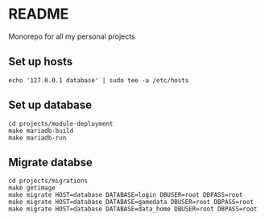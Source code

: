 # README #

Monorepo for all my personal projects


## Set up hosts
```
echo '127.0.0.1 database' | sudo tee -a /etc/hosts
```

## Set up database

```
cd projects/module-deployment
make mariadb-build
make mariadb-run
```

## Migrate databse

```
cd projects/migrations
make getimage
make migrate HOST=database DATABASE=login DBUSER=root DBPASS=root
make migrate HOST=database DATABASE=gamedata DBUSER=root DBPASS=root
make migrate HOST=database DATABASE=data_home DBUSER=root DBPASS=root
```